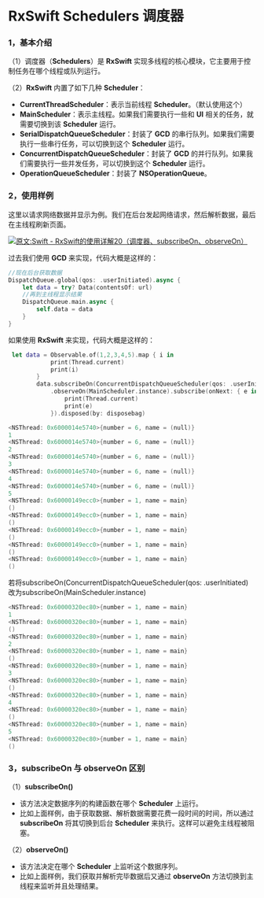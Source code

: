 # RxSwift Schedulers 调度器 

### 1，基本介绍

（1）调度器（**Schedulers**）是 **RxSwift** 实现多线程的核心模块，它主要用于控制任务在哪个线程或队列运行。

（2）**RxSwift** 内置了如下几种 **Scheduler**：

- **CurrentThreadScheduler**：表示当前线程 **Scheduler**。（默认使用这个）
- **MainScheduler**：表示主线程。如果我们需要执行一些和 **UI** 相关的任务，就需要切换到该 **Scheduler** 运行。
- **SerialDispatchQueueScheduler**：封装了 **GCD** 的串行队列。如果我们需要执行一些串行任务，可以切换到这个 **Scheduler** 运行。
- **ConcurrentDispatchQueueScheduler**：封装了 **GCD** 的并行队列。如果我们需要执行一些并发任务，可以切换到这个 **Scheduler** 运行。
- **OperationQueueScheduler**：封装了 **NSOperationQueue**。




### 2，使用样例

这里以请求网络数据并显示为例。我们在后台发起网络请求，然后解析数据，最后在主线程刷新页面。

[![原文:Swift - RxSwift的使用详解20（调度器、subscribeOn、observeOn）](https://www.hangge.com/blog_uploads/201801/2018012217254954213.png)](https://www.hangge.com/blog/cache/detail_1940.html#)



过去我们使用 **GCD** 来实现，代码大概是这样的：

```swift
//现在后台获取数据
DispatchQueue.global(qos: .userInitiated).async {
    let data = try? Data(contentsOf: url)
    //再到主线程显示结果
    DispatchQueue.main.async {
        self.data = data
    }
}
```


如果使用 **RxSwift** 来实现，代码大概是这样的：

```swift
 let data = Observable.of(1,2,3,4,5).map { i in
            print(Thread.current)
            print(i)
        }
        data.subscribeOn(ConcurrentDispatchQueueScheduler(qos: .userInitiated))
            .observeOn(MainScheduler.instance).subscribe(onNext: { e in
                print(Thread.current)
                print(e)
            }).disposed(by: disposebag)

```

```swift
<NSThread: 0x6000014e5740>{number = 6, name = (null)}
1
<NSThread: 0x6000014e5740>{number = 6, name = (null)}
2
<NSThread: 0x6000014e5740>{number = 6, name = (null)}
3
<NSThread: 0x6000014e5740>{number = 6, name = (null)}
4
<NSThread: 0x6000014e5740>{number = 6, name = (null)}
5
<NSThread: 0x60000149ecc0>{number = 1, name = main}
()
<NSThread: 0x60000149ecc0>{number = 1, name = main}
()
<NSThread: 0x60000149ecc0>{number = 1, name = main}
()
<NSThread: 0x60000149ecc0>{number = 1, name = main}
()
<NSThread: 0x60000149ecc0>{number = 1, name = main}
()
```

若将subscribeOn(ConcurrentDispatchQueueScheduler(qos: .userInitiated) 改为subscribeOn(MainScheduler.instance)

```swift
<NSThread: 0x60000320ec80>{number = 1, name = main}
1
<NSThread: 0x60000320ec80>{number = 1, name = main}
()
<NSThread: 0x60000320ec80>{number = 1, name = main}
2
<NSThread: 0x60000320ec80>{number = 1, name = main}
()
<NSThread: 0x60000320ec80>{number = 1, name = main}
3
<NSThread: 0x60000320ec80>{number = 1, name = main}
()
<NSThread: 0x60000320ec80>{number = 1, name = main}
4
<NSThread: 0x60000320ec80>{number = 1, name = main}
()
<NSThread: 0x60000320ec80>{number = 1, name = main}
5
<NSThread: 0x60000320ec80>{number = 1, name = main}
()
```



### 3，subscribeOn 与 observeOn 区别

（1）**subscribeOn()**

- 该方法决定数据序列的构建函数在哪个 **Scheduler** 上运行。
- 比如上面样例，由于获取数据、解析数据需要花费一段时间的时间，所以通过 **subscribeOn** 将其切换到后台 **Scheduler** 来执行。这样可以避免主线程被阻塞。

（2）**observeOn()**

- 该方法决定在哪个 **Scheduler** 上监听这个数据序列。
- 比如上面样例，我们获取并解析完毕数据后又通过 **observeOn** 方法切换到主线程来监听并且处理结果。


